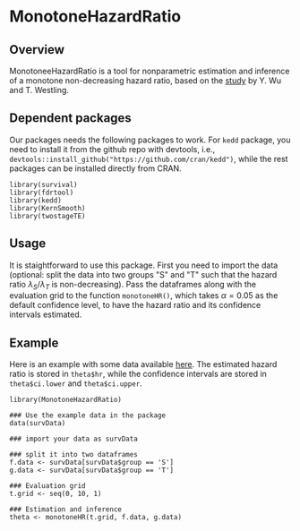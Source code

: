 # MonotoneHazardRatio

## Overview

MonotoneeHazardRatio is a tool for nonparametric estimation and inference of a monotone non-decreasing hazard ratio, based on the [study](https://arxiv.org/abs/2205.01745#:~:text=Abstract%3A%20The%20ratio%20of%20the,time%2Dto%2Devent%20analysis.) by Y. Wu and T. Westling. 

## Dependent packages

Our packages needs the following packages to work. For `kedd` package, you need to install it from the github repo with devtools, i.e., `devtools::install_github("https://github.com/cran/kedd")`, while the rest packages can be installed directly from CRAN.
```
library(survival)
library(fdrtool)
library(kedd)
library(KernSmooth)
library(twostageTE)
```

## Usage

It is staightforward to use this package. First you need to import the data (optional: split the data into two groups "S" and "T" such that the hazard ratio $\lambda_S/\lambda_T$ is non-decreasing). Pass the dataframes along with the evaluation grid to the function `monotoneHR()`, which takes $\alpha =0.05$ as the default confidence level, to have the hazard ratio and its confidence intervals estimated.

## Example

Here is an example with some data available [here](https://github.com/YujianWu2008/MonotoneHazardRatio/blob/main/example.csv). The estimated hazard ratio is stored in `theta$hr`, while the confidence intervals are stored in `theta$ci.lower` and `theta$ci.upper`. 

```
library(MonotoneHazardRatio)

### Use the example data in the package
data(survData)

### import your data as survData

### split it into two dataframes
f.data <- survData[survData$group == 'S']
g.data <- survData[survData$group == 'T']

### Evaluation grid
t.grid <- seq(0, 10, 1)

### Estimation and inference
theta <- monotoneHR(t.grid, f.data, g.data)
```

